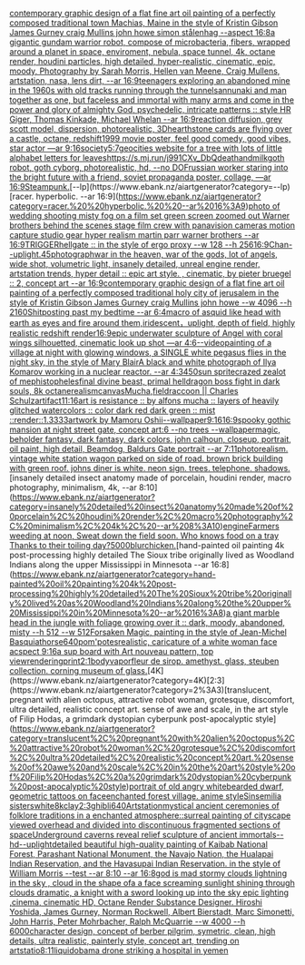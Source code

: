 [contemporary graphic design of a flat fine art oil painting of a perfectly composed traditional town Machias, Maine in the style of Kristin Gibson James Gurney craig Mullins john howe simon stålenhag --aspect 16:8](https://www.ebank.nz/aiartgenerator?category=contemporary%20graphic%20design%20of%20a%20flat%20fine%20art%20oil%20painting%20of%20a%20perfectly%20composed%20traditional%20town%20Machias%2C%20Maine%20in%20the%20style%20of%20Kristin%20Gibson%20James%20Gurney%20craig%20Mullins%20john%20howe%20simon%20st%C3%A5lenhag%20--aspect%2016%3A8)[a gigantic gundam warrior robot, compose of microbacteria, fibers, wrapped around a planet in space, enviroment, nebula, space tunnel, 4k, octane render, houdini particles, high detailed, hyper-realistic, cinematic, epic, moody, Photography by Sarah Morris, Hellen van Meene, Craig Mullens, artstation, nasa, lens dirt, --ar 16:9](https://www.ebank.nz/aiartgenerator?category=a%20gigantic%20gundam%20warrior%20robot%2C%20compose%20of%20microbacteria%2C%20fibers%2C%20wrapped%20around%20a%20planet%20in%20space%2C%20enviroment%2C%20nebula%2C%20space%20tunnel%2C%204k%2C%20octane%20render%2C%20houdini%20particles%2C%20high%20detailed%2C%20hyper-realistic%2C%20cinematic%2C%20epic%2C%20moody%2C%20Photography%20by%20Sarah%20Morris%2C%20Hellen%20van%20Meene%2C%20Craig%20Mullens%2C%20artstation%2C%20nasa%2C%20lens%20dirt%2C%20--ar%2016%3A9)[teenagers exploring an abandoned mine  in the 1960s  with old tracks running through the tunnels](https://www.ebank.nz/aiartgenerator?category=teenagers%20exploring%20an%20abandoned%20mine%20%20in%20the%201960s%20%20with%20old%20tracks%20running%20through%20the%20tunnels)[annunaki and man together as one, but faceless and immortal with many arms and come in the power and glory of almighty God, psychedelic, intricate patterns :: style HR Giger, Thomas Kinkade, Michael Whelan --ar 16:9](https://www.ebank.nz/aiartgenerator?category=annunaki%20and%20man%20together%20as%20one%2C%20but%20faceless%20and%20immortal%20with%20many%20arms%20and%20come%20in%20the%20power%20and%20glory%20of%20almighty%20God%2C%20psychedelic%2C%20intricate%20patterns%20%3A%3A%20style%20HR%20Giger%2C%20Thomas%20Kinkade%2C%20Michael%20Whelan%20--ar%2016%3A9)[reaction diffusion, grey scott model, dispersion, photorealistic, 3D](https://www.ebank.nz/aiartgenerator?category=reaction%20diffusion%2C%20grey%20scott%20model%2C%20dispersion%2C%20photorealistic%2C%203D)[hearthstone cards are flying over a castle, octane, redshift](https://www.ebank.nz/aiartgenerator?category=hearthstone%20cards%20are%20flying%20over%20a%20castle%2C%20octane%2C%20redshift)[1999 movie poster, feel good comedy, good vibes, star actor —ar 9:16](https://www.ebank.nz/aiartgenerator?category=1999%20movie%20poster%2C%20feel%20good%20comedy%2C%20good%20vibes%2C%20star%20actor%20%E2%80%94ar%209%3A16)[society](https://www.ebank.nz/aiartgenerator?category=society)[5:7](https://www.ebank.nz/aiartgenerator?category=5%3A7)[geocities website for a tree with lots of little alphabet letters for leaves](https://www.ebank.nz/aiartgenerator?category=geocities%20website%20for%20a%20tree%20with%20lots%20of%20little%20alphabet%20letters%20for%20leaves)[<https://s.mj.run/j991CXv_DbQ>](https://www.ebank.nz/aiartgenerator?category=%3Chttps%3A//s.mj.run/j991CXv_DbQ%3E)[deathandmilk](https://www.ebank.nz/aiartgenerator?category=deathandmilk)[goth robot, goth cyborg,  photorealistic, hd, --no DOF](https://www.ebank.nz/aiartgenerator?category=goth%20robot%2C%20goth%20cyborg%2C%20%20photorealistic%2C%20hd%2C%20--no%20DOF)[russian worker staring into the bright future with a friend, soviet propaganda poster, collage, —ar 16:9](https://www.ebank.nz/aiartgenerator?category=russian%20worker%20staring%20into%20the%20bright%20future%20with%20a%20friend%2C%20soviet%20propaganda%20poster%2C%20collage%2C%20%E2%80%94ar%2016%3A9)[Steampunk.](https://www.ebank.nz/aiartgenerator?category=Steampunk.)[--lp](https://www.ebank.nz/aiartgenerator?category=--lp)[racer.  hyperbolic.  --ar 16:9](https://www.ebank.nz/aiartgenerator?category=racer.%20%20hyperbolic.%20%20--ar%2016%3A9)[photo of wedding shooting misty fog on a film set green screen zoomed out Warner brothers behind the scenes stage film crew with panavision cameras motion capture studio gear hyper realism martin parr  warner brothers --ar 16:9](https://www.ebank.nz/aiartgenerator?category=photo%20of%20wedding%20shooting%20misty%20fog%20on%20a%20film%20set%20green%20screen%20zoomed%20out%20Warner%20brothers%20behind%20the%20scenes%20stage%20film%20crew%20with%20panavision%20cameras%20motion%20capture%20studio%20gear%20hyper%20realism%20martin%20parr%20%20warner%20brothers%20--ar%2016%3A9)[TRIGGER](https://www.ebank.nz/aiartgenerator?category=TRIGGER)[hellgate :: in the style of ergo proxy --w 128 --h 256](https://www.ebank.nz/aiartgenerator?category=hellgate%20%3A%3A%20in%20the%20style%20of%20ergo%20proxy%20--w%20128%20--h%20256)[16:9](https://www.ebank.nz/aiartgenerator?category=16%3A9)[Chan](https://www.ebank.nz/aiartgenerator?category=Chan)[--uplight](https://www.ebank.nz/aiartgenerator?category=--uplight)[.45](https://www.ebank.nz/aiartgenerator?category=.45)[photograph](https://www.ebank.nz/aiartgenerator?category=photograph)[war in the heaven, war of the gods, lot of angels, wide shot, volumetric light, insanely detailed, unreal engine render, artstation trends, hyper detail :: epic art style. , cinematic, by pieter bruegel :: 2, concept art --ar 16:9](https://www.ebank.nz/aiartgenerator?category=war%20in%20the%20heaven%2C%20war%20of%20the%20gods%2C%20lot%20of%20angels%2C%20wide%20shot%2C%20volumetric%20light%2C%20insanely%20detailed%2C%20unreal%20engine%20render%2C%20artstation%20trends%2C%20hyper%20detail%20%3A%3A%20epic%20art%20style.%20%2C%20cinematic%2C%20by%20pieter%20bruegel%20%3A%3A%202%2C%20concept%20art%20--ar%2016%3A9)[contemporary graphic design of a flat fine art oil painting of a perfectly composed traditional holy city of jerusalem in the style of Kristin Gibson James Gurney craig Mullins john howe --w 4096 --h 2160](https://www.ebank.nz/aiartgenerator?category=contemporary%20graphic%20design%20of%20a%20flat%20fine%20art%20oil%20painting%20of%20a%20perfectly%20composed%20traditional%20holy%20city%20of%20jerusalem%20in%20the%20style%20of%20Kristin%20Gibson%20James%20Gurney%20craig%20Mullins%20john%20howe%20--w%204096%20--h%202160)[Shitposting past my bedtime --ar 6:4](https://www.ebank.nz/aiartgenerator?category=Shitposting%20past%20my%20bedtime%20--ar%206%3A4)[macro of asquid like head with earth as eyes and fire around them,iridescent，uplight, depth of field, highly realistic redshift render](https://www.ebank.nz/aiartgenerator?category=macro%20of%20asquid%20like%20head%20with%20earth%20as%20eyes%20and%20fire%20around%20them%2Ciridescent%EF%BC%8Cuplight%2C%20depth%20of%20field%2C%20highly%20realistic%20redshift%20render)[16:9](https://www.ebank.nz/aiartgenerator?category=16%3A9)[epic underwater sculpture of Angel with coral wings silhouetted, cinematic look up shot —ar 4:6](https://www.ebank.nz/aiartgenerator?category=epic%20underwater%20sculpture%20of%20Angel%20with%20coral%20wings%20silhouetted%2C%20cinematic%20look%20up%20shot%20%E2%80%94ar%204%3A6)[--video](https://www.ebank.nz/aiartgenerator?category=--video)[painting of a village at night with glowing windows, a SINGLE white pegasus flies in the night sky, in the style of Mary Blair](https://www.ebank.nz/aiartgenerator?category=painting%20of%20a%20village%20at%20night%20with%20glowing%20windows%2C%20a%20SINGLE%20white%20pegasus%20flies%20in%20the%20night%20sky%2C%20in%20the%20style%20of%20Mary%20Blair)[A black and white photograph of Ilya Komarov working in a nuclear reactor. --ar 4:3](https://www.ebank.nz/aiartgenerator?category=A%20black%20and%20white%20photograph%20of%20Ilya%20Komarov%20working%20in%20a%20nuclear%20reactor.%20--ar%204%3A3)[450](https://www.ebank.nz/aiartgenerator?category=450)[sun sprite](https://www.ebank.nz/aiartgenerator?category=sun%20sprite)[crazed zealot of mephistopheles](https://www.ebank.nz/aiartgenerator?category=crazed%20zealot%20of%20mephistopheles)[](https://www.ebank.nz/aiartgenerator?category=)[final divine beast, primal helldragon boss fight in dark souls, 8k octane](https://www.ebank.nz/aiartgenerator?category=final%20divine%20beast%2C%20primal%20helldragon%20boss%20fight%20in%20dark%20souls%2C%208k%20octane)[realism](https://www.ebank.nz/aiartgenerator?category=realism)[canvas](https://www.ebank.nz/aiartgenerator?category=canvas)[Mucha,](https://www.ebank.nz/aiartgenerator?category=Mucha%2C)[field](https://www.ebank.nz/aiartgenerator?category=field)[raccoon || Charles Schulz](https://www.ebank.nz/aiartgenerator?category=raccoon%20%7C%7C%20Charles%20Schulz)[artifact](https://www.ebank.nz/aiartgenerator?category=artifact)[11:16](https://www.ebank.nz/aiartgenerator?category=11%3A16)[art is resistance :: by alfons mucha :: layers of heavily glitched watercolors :: color dark red dark green :: mist ::](https://www.ebank.nz/aiartgenerator?category=art%20is%20resistance%20%3A%3A%20by%20alfons%20mucha%20%3A%3A%20layers%20of%20heavily%20glitched%20watercolors%20%3A%3A%20color%20dark%20red%20dark%20green%20%3A%3A%20mist%20%3A%3A)[render::1.3333](https://www.ebank.nz/aiartgenerator?category=render%3A%3A1.3333)[artwork by Mamoru Oshii](https://www.ebank.nz/aiartgenerator?category=artwork%20by%20Mamoru%20Oshii)[--wallpaper](https://www.ebank.nz/aiartgenerator?category=--wallpaper)[9:16](https://www.ebank.nz/aiartgenerator?category=9%3A16)[16:9](https://www.ebank.nz/aiartgenerator?category=16%3A9)[spooky gothic mansion at night street gate, concept art:6 --no trees --wallpaper](https://www.ebank.nz/aiartgenerator?category=spooky%20gothic%20mansion%20at%20night%20street%20gate%2C%20concept%20art%3A6%20--no%20trees%20--wallpaper)[magic, beholder fantasy, dark fantasy, dark colors, john calhoun,  closeup, portrait, oil paint, high detail, Beamdog, Baldurs Gate portrait --ar 7:11](https://www.ebank.nz/aiartgenerator?category=magic%2C%20beholder%20fantasy%2C%20dark%20fantasy%2C%20dark%20colors%2C%20john%20calhoun%2C%20%20closeup%2C%20portrait%2C%20oil%20paint%2C%20high%20detail%2C%20Beamdog%2C%20Baldurs%20Gate%20portrait%20--ar%207%3A11)[photorealism. vintage white station wagon parked on side of road. brown brick building with green roof. johns diner is white. neon sign. trees. telephone. shadows.](https://www.ebank.nz/aiartgenerator?category=photorealism.%20vintage%20white%20station%20wagon%20parked%20on%20side%20of%20road.%20brown%20brick%20building%20with%20green%20roof.%20johns%20diner%20is%20white.%20neon%20sign.%20trees.%20telephone.%20shadows.)[insanely detailed insect anatomy made of porcelain, houdini render, macro photography, minimalism, 4k, --ar 8:10](https://www.ebank.nz/aiartgenerator?category=insanely%20detailed%20insect%20anatomy%20made%20of%20porcelain%2C%20houdini%20render%2C%20macro%20photography%2C%20minimalism%2C%204k%2C%20--ar%208%3A10)[engine](https://www.ebank.nz/aiartgenerator?category=engine)[Farmers weeding at noon,  Sweat down the field soon.  Who knows food on a tray  Thanks to their toiling day?](https://www.ebank.nz/aiartgenerator?category=Farmers%20weeding%20at%20noon%2C%20%20Sweat%20down%20the%20field%20soon.%20%20Who%20knows%20food%20on%20a%20tray%20%20Thanks%20to%20their%20toiling%20day%3F)[5000](https://www.ebank.nz/aiartgenerator?category=5000)[blur](https://www.ebank.nz/aiartgenerator?category=blur)[chicken.](https://www.ebank.nz/aiartgenerator?category=chicken.)[hand-painted oil painting 4k post-processing highly detailed The Sioux tribe originally lived as Woodland Indians along the upper Mississippi in Minnesota --ar 16:8](https://www.ebank.nz/aiartgenerator?category=hand-painted%20oil%20painting%204k%20post-processing%20highly%20detailed%20The%20Sioux%20tribe%20originally%20lived%20as%20Woodland%20Indians%20along%20the%20upper%20Mississippi%20in%20Minnesota%20--ar%2016%3A8)[a giant marble head in the jungle with foliage growing over it :: dark, moody, abandoned, misty --h 512 --w 512](https://www.ebank.nz/aiartgenerator?category=a%20giant%20marble%20head%20in%20the%20jungle%20with%20foliage%20growing%20over%20it%20%3A%3A%20dark%2C%20moody%2C%20abandoned%2C%20misty%20--h%20512%20--w%20512)[Forsaken Magic, painting in the style of Jean-Michel Basquiat](https://www.ebank.nz/aiartgenerator?category=Forsaken%20Magic%2C%20painting%20in%20the%20style%20of%20Jean-Michel%20Basquiat)[horse](https://www.ebank.nz/aiartgenerator?category=horse)[640](https://www.ebank.nz/aiartgenerator?category=640)[pom'potes](https://www.ebank.nz/aiartgenerator?category=pom%27potes)[realistic, caricature of a white woman face acspect 9:16](https://www.ebank.nz/aiartgenerator?category=realistic%2C%20caricature%20of%20a%20white%20woman%20face%20acspect%209%3A16)[a sup board with Art nouveau pattern, top view](https://www.ebank.nz/aiartgenerator?category=a%20sup%20board%20with%20Art%20nouveau%20pattern%2C%20top%20view)[rendering](https://www.ebank.nz/aiartgenerator?category=rendering)[print](https://www.ebank.nz/aiartgenerator?category=print)[2:1](https://www.ebank.nz/aiartgenerator?category=2%3A1)[body](https://www.ebank.nz/aiartgenerator?category=body)[vapor](https://www.ebank.nz/aiartgenerator?category=vapor)[fleur de sirop. amethyst. glass, steuben collection. corning museum of glass.](https://www.ebank.nz/aiartgenerator?category=fleur%20de%20sirop.%20amethyst.%20glass%2C%20steuben%20collection.%20corning%20museum%20of%20glass.)[4K](https://www.ebank.nz/aiartgenerator?category=4K)[2:3](https://www.ebank.nz/aiartgenerator?category=2%3A3)[translucent, pregnant with alien octopus, attractive robot woman, grotesque, discomfort, ultra detailed, realistic concept art. sense of awe and scale, in the art style of Filip Hodas, a grimdark dystopian cyberpunk post-apocalyptic style](https://www.ebank.nz/aiartgenerator?category=translucent%2C%20pregnant%20with%20alien%20octopus%2C%20attractive%20robot%20woman%2C%20grotesque%2C%20discomfort%2C%20ultra%20detailed%2C%20realistic%20concept%20art.%20sense%20of%20awe%20and%20scale%2C%20in%20the%20art%20style%20of%20Filip%20Hodas%2C%20a%20grimdark%20dystopian%20cyberpunk%20post-apocalyptic%20style)[portrait of old angry whitebearded dwarf, geometric tattoos on face](https://www.ebank.nz/aiartgenerator?category=portrait%20of%20old%20angry%20whitebearded%20dwarf%2C%20geometric%20tattoos%20on%20face)[enchanted forest village. anime style](https://www.ebank.nz/aiartgenerator?category=enchanted%20forest%20village.%20anime%20style)[Sinsemilia sisters](https://www.ebank.nz/aiartgenerator?category=Sinsemilia%20sisters)[white](https://www.ebank.nz/aiartgenerator?category=white)[8k](https://www.ebank.nz/aiartgenerator?category=8k)[clay](https://www.ebank.nz/aiartgenerator?category=clay)[2:3](https://www.ebank.nz/aiartgenerator?category=2%3A3)[ghibli](https://www.ebank.nz/aiartgenerator?category=ghibli)[640](https://www.ebank.nz/aiartgenerator?category=640)[Artstation](https://www.ebank.nz/aiartgenerator?category=Artstation)[mystical ancient ceremonies of folklore traditions in a enchanted atmosphere::](https://www.ebank.nz/aiartgenerator?category=mystical%20ancient%20ceremonies%20of%20folklore%20traditions%20in%20a%20enchanted%20atmosphere%3A%3A)[surreal painting of cityscape viewed overhead and divided into discontinuous fragmented sections of space](https://www.ebank.nz/aiartgenerator?category=surreal%20painting%20of%20cityscape%20viewed%20overhead%20and%20divided%20into%20discontinuous%20fragmented%20sections%20of%20space)[Underground caverns reveal relief sculpture of ancient immortals](https://www.ebank.nz/aiartgenerator?category=Underground%20caverns%20reveal%20relief%20sculpture%20of%20ancient%20immortals)[--hd](https://www.ebank.nz/aiartgenerator?category=--hd)[--uplight](https://www.ebank.nz/aiartgenerator?category=--uplight)[detailed beautiful high-quality painting of Kaibab National Forest, Parashant National Monument, the Navajo Nation, the Hualapai Indian Reservation, and the Havasupai Indian Reservation. in the style of William Morris --test --ar 8:10 --ar 16:8](https://www.ebank.nz/aiartgenerator?category=detailed%20beautiful%20high-quality%20painting%20of%20Kaibab%20National%20Forest%2C%20Parashant%20National%20Monument%2C%20the%20Navajo%20Nation%2C%20the%20Hualapai%20Indian%20Reservation%2C%20and%20the%20Havasupai%20Indian%20Reservation.%20in%20the%20style%20of%20William%20Morris%20--test%20--ar%208%3A10%20--ar%2016%3A8)[god is mad stormy clouds lightning in the sky , cloud in the shape ofa a face screaming  sunlight shining through clouds dramatic, a knight with a sword looking up into the sky epic lighting ,cinema, cinematic HD, Octane Render Substance Designer. Hiroshi Yoshida, James Gurney, Norman Rockwell, Albert Bierstadt, Marc Simonetti, John Harris, Peter Mohrbacher, Ralph McQuarrie --w 4000 --h 6000](https://www.ebank.nz/aiartgenerator?category=god%20is%20mad%20stormy%20clouds%20lightning%20in%20the%20sky%20%2C%20cloud%20in%20the%20shape%20ofa%20a%20face%20screaming%20%20sunlight%20shining%20through%20clouds%20dramatic%2C%20a%20knight%20with%20a%20sword%20looking%20up%20into%20the%20sky%20epic%20lighting%20%2Ccinema%2C%20cinematic%20HD%2C%20Octane%20Render%20Substance%20Designer.%20Hiroshi%20Yoshida%2C%20James%20Gurney%2C%20Norman%20Rockwell%2C%20Albert%20Bierstadt%2C%20Marc%20Simonetti%2C%20John%20Harris%2C%20Peter%20Mohrbacher%2C%20Ralph%20McQuarrie%20--w%204000%20--h%206000)[character design, concept of berber pilgrim, symetric, clean, high details, ultra realistic, painterly style, concept art, trending on artstatio](https://www.ebank.nz/aiartgenerator?category=character%20design%2C%20concept%20of%20berber%20pilgrim%2C%20symetric%2C%20clean%2C%20high%20details%2C%20ultra%20realistic%2C%20painterly%20style%2C%20concept%20art%2C%20trending%20on%20artstatio)[8:11](https://www.ebank.nz/aiartgenerator?category=8%3A11)[liquid](https://www.ebank.nz/aiartgenerator?category=liquid)[](https://www.ebank.nz/aiartgenerator?category=)[obama drone striking a hospital in yemen](https://www.ebank.nz/aiartgenerator?category=obama%20drone%20striking%20a%20hospital%20in%20yemen)